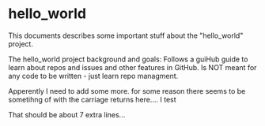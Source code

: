 hello_world
===========
This documents describes some important stuff about the "hello_world" project.

The hello_world project background and goals:
Follows a guiHub guide to learn about repos and issues and other features in GitHub.
Is NOT meant for any code to be written - just learn repo managment.


Apperently I need to add some more.
for some reason there seems to be sometihng of with the carriage returns here.... I test







That should be about 7 extra lines...







